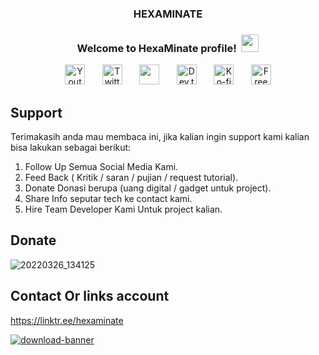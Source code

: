 <h3 align="center">HEXAMINATE</h3>

<h3 align="center">
  Welcome to HexaMinate profile!
  <img src="https://media.giphy.com/media/hvRJCLFzcasrR4ia7z/giphy.gif" width="28">
</h3>

<!-- Social icons section -->
<p align="center">
  <a href="https://www.youtube.com/c/UCj9stNGVvQJspYMp8-lG_ng"><img width="32px" alt="Youtube" title="Youtube" src="https://i.imgur.com/qiXu7b2.png"/></a>
  &#8287;&#8287;&#8287;&#8287;&#8287;
  <a href="https://twitter.com/azkadev"><img width="32px" alt="Twitter" title="Twitter" src="https://i.imgur.com/OXZM1L6.png"/></a>
  &#8287;&#8287;&#8287;&#8287;&#8287;
  <a href="https://discord.gg/fPrdqh3Zfu" alt="Dev Pro Tips Discussion & Support Server"><img width="32px" src="https://i.imgur.com/OViZO8J.png"/></a>
  &#8287;&#8287;&#8287;&#8287;&#8287;
  <a href="https://dev.to/azkadev"><img width="32px" alt="Dev.to" title="azkadev Dev.to" src="https://i.imgur.com/mVm29vK.png"></a>
  &#8287;&#8287;&#8287;&#8287;&#8287;
  <a href="https://ko-fi.com/azkadev"><img width="32px" alt="Ko-fi" title="Buy me a coffee" src="https://i.imgur.com/PpLeD3K.png"/></a>
  &#8287;&#8287;&#8287;&#8287;&#8287;
  <a href="http://eyl327.mywebcommunity.org/promos/"><img width="32px" alt="Free Stuff" title="Free gifts for you" src="https://i.imgur.com/0uVwkoZ.png"/></a>
</p>

## Support
Terimakasih anda mau membaca ini, jika kalian ingin support kami kalian bisa lakukan sebagai berikut:
  1. Follow Up Semua Social Media Kami.
  2. Feed Back ( Kritik / saran / pujian / request tutorial).
  3. Donate Donasi berupa (uang digital / gadget untuk project).
  4. Share Info seputar tech ke contact kami.
  5. Hire Team Developer Kami Untuk project kalian.

## Donate

![20220326_134125](https://user-images.githubusercontent.com/82513502/160237496-c1f1bbbc-48f0-44e2-b28d-b396e80f099b.jpg)


## Contact Or links account

https://linktr.ee/hexaminate

[![download-banner](https://user-images.githubusercontent.com/82513502/151788083-0fa16c54-80be-4e7d-9417-804864cb43c2.png)](https://github.com/HexaMinate/.github/releases)
